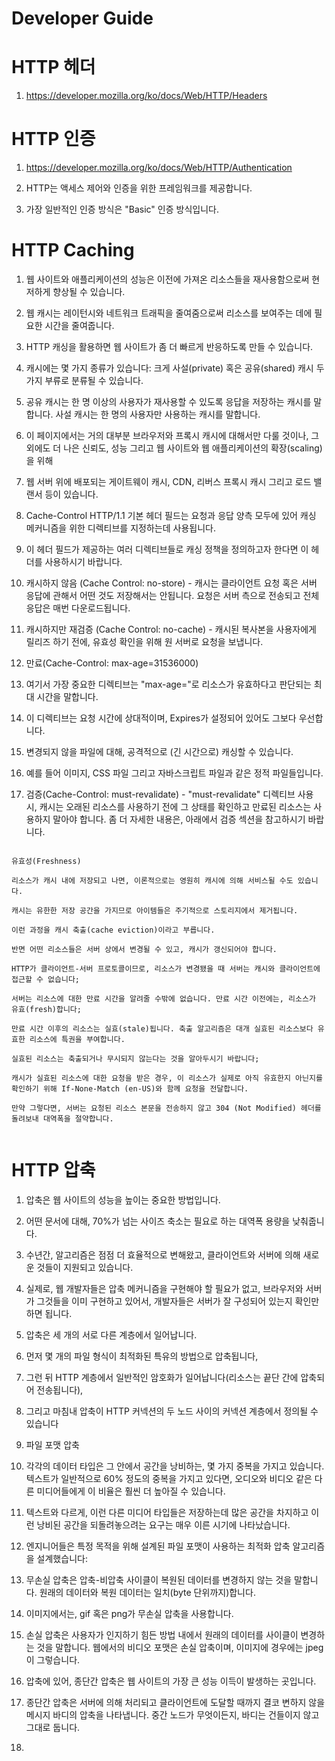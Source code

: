 # Developer Guide

# HTTP 헤더

1. https://developer.mozilla.org/ko/docs/Web/HTTP/Headers

# HTTP 인증

1. https://developer.mozilla.org/ko/docs/Web/HTTP/Authentication

2. HTTP는 액세스 제어와 인증을 위한 프레임워크를 제공합니다.

2. 가장 일반적인 인증 방식은 "Basic" 인증 방식입니다.

# HTTP Caching

1. 웹 사이트와 애플리케이션의 성능은 이전에 가져온 리소스들을 재사용함으로써 현저하게 향상될 수 있습니다.

2. 웹 캐시는 레이턴시와 네트워크 트래픽을 줄여줌으로써 리소스를 보여주는 데에 필요한 시간을 줄여줍니다.

3. HTTP 캐싱을 활용하면 웹 사이트가 좀 더 빠르게 반응하도록 만들 수 있습니다.

4. 캐시에는 몇 가지 종류가 있습니다: 크게 사설(private) 혹은 공유(shared) 캐시 두 가지 부류로 분류될 수 있습니다.

5. 공유 캐시는 한 명 이상의 사용자가 재사용할 수 있도록 응답을 저장하는 캐시를 말합니다. 사설 캐시는 한 명의 사용자만 사용하는 캐시를 말합니다.

6. 이 페이지에서는 거의 대부분 브라우저와 프록시 캐시에 대해서만 다룰 것이나, 그 외에도 더 나은 신뢰도, 성능 그리고 웹 사이트와 웹 애플리케이션의 확장(scaling)을 위해

7. 웹 서버 위에 배포되는 게이트웨이 캐시, CDN, 리버스 프록시 캐시 그리고 로드 밸랜서 등이 있습니다.

8. Cache-Control HTTP/1.1 기본 헤더 필드는 요청과 응답 양측 모두에 있어 캐싱 메커니즘을 위한 디렉티브를 지정하는데 사용됩니다.

9. 이 헤더 필드가 제공하는 여러 디렉티브들로 캐싱 정책을 정의하고자 한다면 이 헤더를 사용하시기 바랍니다.

10. 캐시하지 않음 (Cache Control: no-store) - 캐시는 클라이언트 요청 혹은 서버 응답에 관해서 어떤 것도 저장해서는 안됩니다. 요청은 서버 측으로 전송되고 전체 응답은 매번 다운로드됩니다.

11. 캐시하지만 재검증 (Cache Control: no-cache) - 캐시된 복사본을 사용자에게 릴리즈 하기 전에, 유효성 확인을 위해 원 서버로 요청을 보냅니다.

12. 만료(Cache-Control: max-age=31536000)

13. 여기서 가장 중요한 디렉티브는 "max-age=<seconds>"로 리소스가 유효하다고 판단되는 최대 시간을 말합니다.

14. 이 디렉티브는 요청 시간에 상대적이며, Expires가 설정되어 있어도 그보다 우선합니다.

15. 변경되지 않을 파일에 대해, 공격적으로 (긴 시간으로) 캐싱할 수 있습니다.

16. 예를 들어 이미지, CSS 파일 그리고 자바스크립트 파일과 같은 정적 파일들입니다.

17. 검증(Cache-Control: must-revalidate) - "must-revalidate" 디렉티브 사용 시, 캐시는 오래된 리소스를 사용하기 전에 그 상태를 확인하고 만료된 리소스는 사용하지 말아야 합니다. 좀 더 자세한 내용은, 아래에서 검증 섹션을 참고하시기 바랍니다.

```

유효성(Freshness)

리소스가 캐시 내에 저장되고 나면, 이론적으로는 영원히 캐시에 의해 서비스될 수도 있습니다. 

캐시는 유한한 저장 공간을 가지므로 아이템들은 주기적으로 스토리지에서 제거됩니다.

이런 과정을 캐시 축출(cache eviction)이라고 부릅니다.

반면 어떤 리소스들은 서버 상에서 변경될 수 있고, 캐시가 갱신되어야 합니다.
 
HTTP가 클라이언트-서버 프로토콜이므로, 리소스가 변경됐을 때 서버는 캐시와 클라이언트에 접근할 수 없습니다; 

서버는 리소스에 대한 만료 시간을 알려줄 수밖에 없습니다. 만료 시간 이전에는, 리소스가 유효(fresh)합니다; 

만료 시간 이후의 리소스는 실효(stale)됩니다. 축출 알고리즘은 대개 실효된 리소스보다 유효한 리소스에 특권을 부여합니다. 

실효된 리소스는 축출되거나 무시되지 않는다는 것을 알아두시기 바랍니다; 

캐시가 실효된 리소스에 대한 요청을 받은 경우, 이 리소스가 실제로 아직 유효한지 아닌지를 확인하기 위해 If-None-Match (en-US)와 함께 요청을 전달합니다. 

만약 그렇다면, 서버는 요청된 리소스 본문을 전송하지 않고 304 (Not Modified) 헤더를 돌려보내 대역폭을 절약합니다.


```

# HTTP 압축

1. 압축은 웹 사이트의 성능을 높이는 중요한 방법입니다. 

2. 어떤 문서에 대해, 70%가 넘는 사이즈 축소는 필요로 하는 대역폭 용량을 낮춰줍니다.

3. 수년간, 알고리즘은 점점 더 효율적으로 변해왔고, 클라이언트와 서버에 의해 새로운 것들이 지원되고 있습니다.

4. 실제로, 웹 개발자들은 압축 메커니즘을 구현해야 할 필요가 없고, 브라우저와 서버가 그것들을 이미 구현하고 있어서, 개발자들은 서버가 잘 구성되어 있는지 확인만 하면 됩니다.

5. 압축은 세 개의 서로 다른 계층에서 일어납니다.

6. 먼저 몇 개의 파일 형식이 최적화된 특유의 방법으로 압축됩니다,

7. 그런 뒤 HTTP 계층에서 일반적인 암호화가 일어납니다(리소스는 끝단 간에 압축되어 전송됩니다),

8. 그리고 마침내 압축이 HTTP 커넥션의 두 노드 사이의 커넥션 계층에서 정의될 수 있습니다

9. 파일 포맷 압축

10. 각각의 데이터 타입은 그 안에서 공간을 낭비하는, 몇 가지 중복을 가지고 있습니다. 텍스트가 일반적으로 60% 정도의 중복을 가지고 있다면, 오디오와 비디오 같은 다른 미디어들에게 이 비율은 훨씬 더 높아질 수 있습니다.

11. 텍스트와 다르게, 이런 다른 미디어 타입들은 저장하는데 많은 공간을 차지하고 이런 낭비된 공간을 되돌려놓으려는 요구는 매우 이른 시기에 나타났습니다.

12. 엔지니어들은 특정 목적을 위해 설계된 파일 포맷이 사용하는 최적화 압축 알고리즘을 설계했습니다:

13. 무손실 압축은 압축-비압축 사이클이 복원된 데이터를 변경하지 않는 것을 말합니다. 원래의 데이터와 복원 데이터는 일치(byte 단위까지)합니다.

14. 이미지에서는, gif 혹은 png가 무손실 압축을 사용합니다.

15. 손실 압축은 사용자가 인지하기 힘든 방법 내에서 원래의 데이터를 사이클이 변경하는 것을 말합니다. 웹에서의 비디오 포맷은 손실 압축이며, 이미지에 경우에는 jpeg이 그렇습니다.

16. 압축에 있어, 종단간 압축은 웹 사이트의 가장 큰 성능 이득이 발생하는 곳입니다. 

17. 종단간 압축은 서버에 의해 처리되고 클라이언트에 도달할 때까지 결코 변하지 않을 메시지 바디의 압축을 나타냅니다. 중간 노드가 무엇이든지, 바디는 건들이지 않고 그대로 둡니다.

18. 